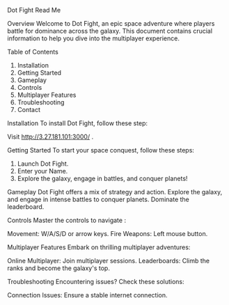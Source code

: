Dot Fight Read Me

Overview
Welcome to Dot Fight, an epic space adventure where players battle for dominance across the galaxy. This document contains crucial information to help you dive into the multiplayer experience.

Table of Contents
1. Installation
2. Getting Started
3. Gameplay
4. Controls
5. Multiplayer Features
6. Troubleshooting
7. Contact

Installation
To install Dot Fight, follow these step:

Visit http://3.27.181.101:3000/ .

Getting Started
To start your space conquest, follow these steps:

1. Launch Dot Fight.
2. Enter your Name.
3. Explore the galaxy, engage in battles, and conquer planets!

Gameplay
Dot Fight offers a mix of strategy and action. Explore the galaxy, and engage in intense battles to conquer planets. Dominate the leaderboard.

Controls
Master the controls to navigate :

Movement: W/A/S/D or arrow keys.
Fire Weapons: Left mouse button.

Multiplayer Features
Embark on thrilling multiplayer adventures:

Online Multiplayer: Join multiplayer sessions.
Leaderboards: Climb the ranks and become the galaxy's top.

Troubleshooting
Encountering issues? Check these solutions:

Connection Issues: Ensure a stable internet connection.
